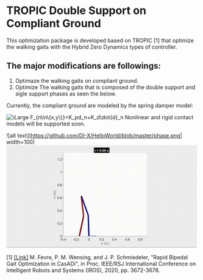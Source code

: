 # TROPIC Double Support on Compliant Ground

This optimization package is developed based on TROPIC [1] that optimize the walking gaits with the Hybrid Zero Dynamics types of controller.

## The major modifications are followings:
1. Optimaze the walking gaits on compliant ground.
2. Optimize The walking gaits that is composed of the double support and sigle support phases as seen the below.

Currently, the compliant ground are modeled by the spring damper model:

<img src="https://latex.codecogs.com/svg.latex?\Large&space;F_{n\in\{x,y\}}=K_pd_n+K_d\dot{d}_n" title="\Large F_{n\in\{x,y\}}=K_pd_n+K_d\dot{d}_n" />
Nonlinear and rigid contact models will be supported soon.


![alt text](https://github.com/DI-X/HelloWorld/blob/master/phase.png| width=100)
<img src="spatial_12_dof.gif" width="500">

[1] [[Link]](https://github.com/fevrem/TROPIC/blob/master/MF_PMW_JPS_IROS2020_TROPIC.pdf) M. Fevre, P. M. Wensing, and J. P. Schmiedeler, "Rapid Bipedal Gait Optimization in CasADi", in Proc. IEEE/RSJ International Conference on Intelligent Robots and Systems (IROS), 2020, pp. 3672-3678.



